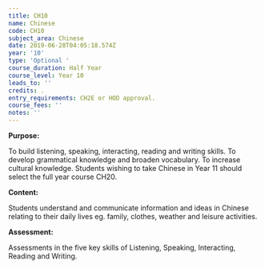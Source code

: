 ```yaml
---
title: CH10
name: Chinese
code: CH10
subject_area: Chinese
date: 2019-06-28T04:05:18.574Z
year: '10'
type: 'Optional '
course_duration: Half Year
course_level: Year 10
leads_to: ''
credits: .
entry_requirements: CH2E or HOD approval.
course_fees: ''
notes: ''
---
```

**Purpose:**

To build listening, speaking, interacting, reading and writing skills. To develop grammatical knowledge and broaden vocabulary. To increase cultural knowledge. Students wishing to take Chinese in Year 11 should select the full year course CH20.

**Content:**

Students understand and communicate information and ideas in Chinese relating to their daily lives eg. family, clothes, weather and leisure activities.

**Assessment:**

Assessments in the five key skills of Listening, Speaking, Interacting, Reading and Writing.
